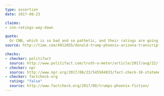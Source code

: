 ```yaml
---
type: assertion
date: 2017-08-23

claims:
- cnn-ratings-way-down

quote:
  Or CNN, which is so bad and so pathetic, and their ratings are going down.
source: http://time.com/4912055/donald-trump-phoenix-arizona-transcript/

checks:
- checker: politifact
  source: http://www.politifact.com/truth-o-meter/article/2017/aug/22/fact-checking-president-donald-trumps-campaign-ral/
- checker: npr
  source: http://www.npr.org/2017/08/23/545504933/fact-check-10-statements-from-trumps-phoenix-speech
- checker: factcheck-org
  rating: "false"
  source: http://www.factcheck.org/2017/08/trumps-phoenix-fiction/
---
```

